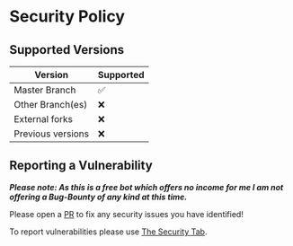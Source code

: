 # Security Policy

## Supported Versions

| Version           | Supported          |
|-------------------|--------------------|
| Master Branch     | :white_check_mark: |
| Other Branch(es)  | :x:                |
| External forks    | :x:                |
| Previous versions | :x:                |

## Reporting a Vulnerability

**_Please note: As this is a free bot which offers no income for me I am not offering a Bug-Bounty of any kind at this time._**

Please open a [PR](<https://github.com/NanashiTheNameless/NamelessNameSanitizerBot-Docker/pulls>) to fix any security issues you have identified!

To report vulnerabilities please use [The Security Tab](<https://github.com/NanashiTheNameless/NamelessNameSanitizerBot-Docker/security>).

